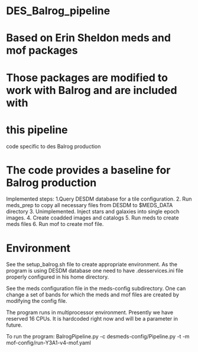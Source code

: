 # DES_Balrog_pipeline
# Based on Erin Sheldon meds and mof packages
#  Those packages are modified to work with Balrog and are included with
# this pipeline

code specific to des Balrog production

# The code provides a baseline for Balrog production
Implemented steps:
1.Query DESDM database for a tile configuration.
2. Run meds_prep to copy all necessary files from DESDM to $MEDS_DATA directory
3. Unimplemented. Inject stars and galaxies into single epoch images.
4. Create coadded images and catalogs
5. Run meds to create meds files
6. Run mof to create mof file.

# Environment
  See the setup_balrog.sh file to create appropriate environment.
  As the program is using DESDM database one need to have .desservices.ini file
  properly configured in his home directory.

  See the meds configuration file in the meds-config subdirectory.
  One can change a set of bands for which the meds and mof files are created by
  modifying the config file.

The program runs in multiprocessor environment. Presently we have reserved 16
CPUs. It is hardcoded right now and will be a parameter in future.

To run the program:
BalrogPipeline.py -c desmeds-config/Pipeline.py -t <tilename> -m mof-config/run-Y3A1-v4-mof.yaml

